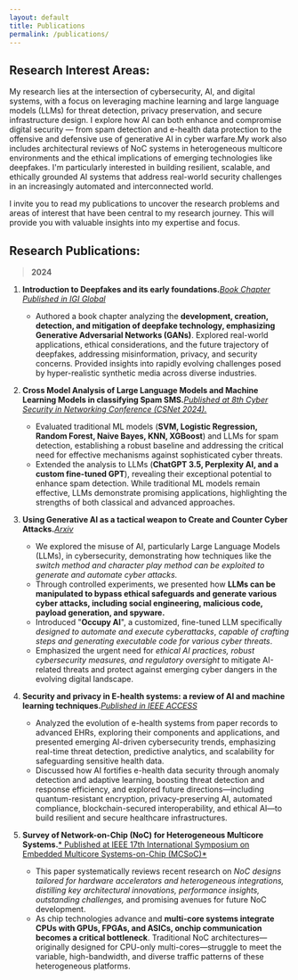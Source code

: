 ```yaml
---
layout: default
title: Publications
permalink: /publications/
---
```


## Research Interest Areas: 
My research lies at the intersection of cybersecurity, AI, and digital systems, with a focus on leveraging machine learning and large language models (LLMs) for threat detection, privacy preservation, and secure infrastructure design. I explore how AI can both enhance and compromise digital security — from spam detection and e-health data protection to the offensive and defensive use of generative AI in cyber warfare.My work also includes architectural reviews of NoC systems in heterogeneous multicore environments and the ethical implications of emerging technologies like deepfakes. I'm particularly interested in building resilient, scalable, and ethically grounded AI systems that address real-world security challenges in an increasingly automated and interconnected world.

I invite you to read my publications to uncover the research problems and areas of interest that have been central to my research journey. This will provide you with valuable insights into my expertise and focus.


## Research Publications: 
>**2024**

1. **Introduction to Deepfakes and its early foundations.**[*Book Chapter Published in IGI Global*](https://www.igi-global.com/chapter/introduction-to-deepfake-technology-and-its-early-foundations/364345)
   * Authored a book chapter analyzing the **development, creation, detection, and mitigation of deepfake technology, emphasizing Generative Adversarial Networks (GANs)**. Explored real-world applications, ethical considerations, and the future trajectory of deepfakes, addressing misinformation, privacy, and security concerns.
Provided insights into rapidly evolving challenges posed by hyper-realistic synthetic media across diverse industries.
      
2. **Cross Model Analysis of Large Language Models and Machine Learning Models in classifying Spam SMS.**[*Published at 8th Cyber Security in Networking Conference (CSNet 2024).*](https://ieeexplore.ieee.org/document/10851763) 
   * Evaluated traditional ML models (**SVM, Logistic Regression, Random Forest, Naive Bayes, KNN, XGBoost**) and LLMs for spam detection, establishing a robust baseline and addressing the critical need for effective mechanisms against sophisticated cyber threats.
   * Extended the analysis to LLMs (**ChatGPT 3.5, Perplexity AI, and a custom fine-tuned GPT**), revealing their exceptional potential to enhance spam detection. While traditional ML models remain effective, LLMs demonstrate promising applications, highlighting the strengths of both classical and advanced approaches.
     
3. **Using Generative AI as a tactical weapon to Create and Counter Cyber Attacks.**[*Arxiv*](https://arxiv.org/abs/2408.12806)
   * We explored the misuse of AI, particularly Large Language Models (LLMs), in cybersecurity, demonstrating how techniques like the *switch method and character play method can be exploited to generate and automate cyber attacks.*
   * Through controlled experiments, we presented how **LLMs can be manipulated to bypass ethical safeguards and generate various cyber attacks, including social engineering, malicious code, payload generation, and spyware.**
   * Introduced "**Occupy AI**", a customized, fine-tuned LLM specifically *designed to automate and execute cyberattacks*, *capable of crafting steps and generating executable code for various cyber threats*.
   * Emphasized the urgent need for *ethical AI practices, robust cybersecurity measures, and regulatory oversight* to mitigate AI-related threats and protect against emerging cyber dangers in the evolving digital landscape.
   
4. **Security and privacy in E-health systems: a review of AI and machine learning techniques.**[*Published in IEEE ACCESS*](https://ieeexplore.ieee.org/abstract/document/10697161)
    * Analyzed the evolution of e-health systems from paper records to advanced EHRs, exploring their components and applications, and presented emerging AI-driven cybersecurity trends,     emphasizing real-time threat detection, predictive analytics, and scalability for safeguarding sensitive health data.
   * Discussed how AI fortifies e-health data security through anomaly detection and adaptive learning, boosting threat detection and response efficiency, and explored future directions—including quantum-resistant encryption, privacy-preserving AI, automated compliance, blockchain-secured interoperability, and ethical AI—to build resilient and secure healthcare infrastructures.


5. **Survey of Network-on-Chip (NoC) for Heterogeneous Multicore Systems.**[* Published at IEEE 17th International Symposium on Embedded Multicore Systems-on-Chip (MCSoC)*](https://ieeexplore.ieee.org/abstract/document/10819599)
   * This paper systematically reviews recent research on *NoC designs tailored for hardware accelerators and heterogeneous integrations, distilling key architectural innovations, performance insights, outstanding challenges,* and promising avenues for future NoC development.
   * As chip technologies advance and **multi-core systems integrate CPUs with GPUs, FPGAs, and ASICs, onchip communication becomes a critical bottleneck**. Traditional NoC architectures—originally designed for CPU-only multi-cores—struggle to meet the variable, high-bandwidth, and diverse traffic patterns of these heterogeneous platforms.
